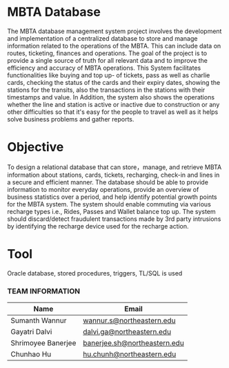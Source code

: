 # MBTA Database 
The MBTA database management system project involves the development and implementation of a centralized database to store and manage information related to the operations of the MBTA. This can include data on routes, ticketing, finances and operations. The goal of the project is to provide a single source of truth for all relevant data and to improve the efficiency and accuracy of MBTA operations.
This System facilitates functionalities like buying and top up- of tickets, pass as well as charlie cards, checking the status of the cards and their expiry dates, showing the stations for the transits, also the transactions in the stations with their timestamps and value. In Addition, the system also shows the operations whether the line and station is active or inactive due to construction or any other difficulties so that it's easy for the people to travel as well as it helps solve business problems and gather reports.

# Objective
To design a relational database that can store，manage, and retrieve MBTA information about stations, cards, tickets, recharging, check-in and lines in a secure and efficient manner.
The database should be able to provide information to monitor everyday operations, provide an overview of business statistics over a period, and help identify potential growth points for the MBTA system.
The system should enable commuting via various recharge types i.e., Rides, Passes and Wallet balance top up.
The system should discard/detect fraudulent transactions made by 3rd party intrusions by identifying the recharge device used for the recharge action.

# Tool

Oracle database, stored procedures, triggers, TL/SQL is used
### TEAM INFORMATION

|Name|Email
|------|------|
|Sumanth Wannur | wannur.s@northeastern.edu
|Gayatri Dalvi |	dalvi.ga@northeastern.edu
|Shrimoyee Banerjee |	banerjee.sh@northeastern.edu
|Chunhao Hu| hu.chunh@northeastern.edu
